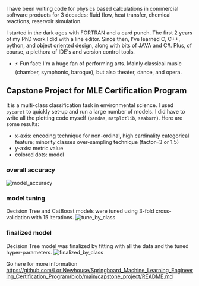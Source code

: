 I have been writing code for physics based calculations in commercial software products for 3 decades: fluid flow, heat transfer, chemical reactions, reservoir simulation.

I started in the dark ages with FORTRAN and a card punch. The first 2 years of my PhD work I did with a line editor. Since then, I've learned C, C++, python, and object oriented design, along with bits of JAVA and C#. Plus, of course, a plethora of IDE's and version control tools.

- ⚡ Fun fact: I'm a huge fan of performing arts. Mainly classical music (chamber, symphonic, baroque), but also theater, dance, and opera.

## Capstone Project for MLE Certification Program
It is a multi-class classification task in environmental science. I used `pycaret` to quickly set-up and run a large number of models. I did have to write all the plotting code myself (`pandas`, `matplotlib`, `seaborn`). Here are some results:
- x-axis: encoding technique for non-ordinal, high cardinality categorical feature; minority classes over-sampling technique (factor=3 or 1.5)
- y-axis: metric value
- colored dots: model
### overall accuracy
![model_accuracy](https://github.com/LoriNewhouse/Springboard_Machine_Learning_Engineering_bootcamp/blob/main/capstone_project/images/model_accuracy.PNG)

### model tuning
Decision Tree and CatBoost models were tuned using 3-fold cross-validation with 15 iterations.
![tune_by_class](https://github.com/LoriNewhouse/Springboard_Machine_Learning_Engineering_bootcamp/blob/main/capstone_project/images/tune_by_class.PNG)

### finalized model
Decision Tree model was finalized by fitting with all the data and the tuned hyper-parameters.
![finalized_by_class](https://github.com/LoriNewhouse/Springboard_Machine_Learning_Engineering_bootcamp/blob/main/capstone_project/images/finalized_by_class.PNG)

Go here for more information
https://github.com/LoriNewhouse/Springboard_Machine_Learning_Engineering_Certification_Program/blob/main/capstone_project/README.md


<!--
**LoriNewhouse/LoriNewhouse** is a ✨ _special_ ✨ repository because its `README.md` (this file) appears on your GitHub profile.

Here are some ideas to get you started:

- 🔭 I’m currently working on ...
- 🌱 I’m currently learning ...
- 👯 I’m looking to collaborate on ...
- 🤔 I’m looking for help with ...
- 💬 Ask me about ...
- 📫 How to reach me: ...
- 😄 Pronouns: ...
- ⚡ Fun fact: ...
-->

